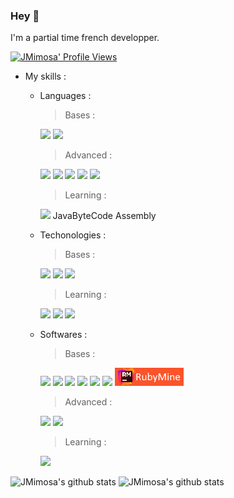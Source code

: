 ### Hey 👋

I'm a partial time french developper.

[![JMimosa' Profile Views](https://komarev.com/ghpvc/?username=JMRaichDev&color=brightgreen)](https://github.com/JMRaichDev)


* My skills :
  * Languages :
      > Bases :<br>
      <img src="https://img.shields.io/badge/CSS3-1572B6?style=for-the-badge&logo=css3&logoColor=white" style="max-width:100%;">
      <img src="https://img.shields.io/badge/Ruby-CC342D?style=for-the-badge&logo=ruby&logoColor=white" style="max-width:100%;">

      > Advanced :<br>
      <img src="https://img.shields.io/badge/Java-ED8B00?style=for-the-badge&logo=java&logoColor=white" style="max-width:100%;">
      <img src="https://img.shields.io/badge/Python-3776AB?style=for-the-badge&logo=python&logoColor=white" style="max-width:100%;">
      <img src="https://img.shields.io/badge/CoffeeScript-2F2625?style=for-the-badge&logo=CoffeeScript&logoColor=white" style="max-width:100%;">
      <img src="https://img.shields.io/badge/HTML5-E34F26?style=for-the-badge&logo=html5&logoColor=white" style="max-width:100%;">
      <img src="https://img.shields.io/badge/JavaScript-F7DF1E?style=for-the-badge&logo=javascript&logoColor=black" style="max-width:100%;">

      > Learning :<br>
      <img src="https://img.shields.io/badge/C%2B%2B-00599C?style=for-the-badge&logo=c%2B%2B&logoColor=white" style="max-width:100%;">
      JavaByteCode Assembly

  * Techonologies :
      > Bases :<br>
      <img src="https://img.shields.io/badge/jQuery-0769AD?style=for-the-badge&logo=jquery&logoColor=white" style="max-width:100%;">
      <img src="https://img.shields.io/badge/Node.js-339933?style=for-the-badge&logo=nodedotjs&logoColor=white" style="max-width:100%;">
      <img src="https://img.shields.io/badge/npm-CB3837?style=for-the-badge&logo=npm&logoColor=white" style="max-width:100%;">

      > Learning :<br>
      <img src="https://img.shields.io/badge/Markdown-000000?style=for-the-badge&logo=markdown&logoColor=white" style="max-width:100%;">
      <img src="https://img.shields.io/badge/Electron-2B2E3A?style=for-the-badge&logo=electron&logoColor=9FEAF9" style="max-width:100%;">
      <img src="https://img.shields.io/badge/Bootstrap-563D7C?style=for-the-badge&logo=bootstrap&logoColor=white" style="max-width:100%;">

  * Softwares :
      > Bases :<br>
      <img src="https://img.shields.io/badge/Visual_Studio_Code-0078D4?style=for-the-badge&logo=visual%20studio%20code&logoColor=white" style="max-width:100%;">
      <img src="https://img.shields.io/badge/Visual_Studio-5C2D91?style=for-the-badge&logo=visual%20studio&logoColor=white" style="max-width:100%;">
      <img src="https://img.shields.io/badge/sublime_text-%23575757.svg?&style=for-the-badge&logo=sublime-text&logoColor=important" style="max-width:100%;">
      <img src="https://img.shields.io/badge/Notepad++-90E59A.svg?style=for-the-badge&logo=notepad%2B%2B&logoColor=black" style="max-width:100%;">
      <img src="https://img.shields.io/badge/Atom-66595C?style=for-the-badge&logo=Atom&logoColor=white" style="max-width:100%;">
      <img src="https://img.shields.io/badge/Android_Studio-3DDC84?style=for-the-badge&logo=android-studio&logoColor=white" style="max-width:100%;">
      <img src="./assets/ruby_mine_logo.png" style="max-width:100%;">

      > Advanced :<br>
      <img src="https://img.shields.io/badge/PyCharm-000000.svg?&style=for-the-badge&logo=PyCharm&logoColor=white" style="max-width:100%;">
      <img src="https://img.shields.io/badge/IntelliJIDEA-000000.svg?style=for-the-badge&logo=intellij-idea&logoColor=white" style="max-width:100%;">

      > Learning :<br>
      <img src="https://img.shields.io/badge/Eclipse-2C2255?style=for-the-badge&logo=eclipse&logoColor=white" style="max-width:100%;">

![JMimosa's github stats](https://github-readme-stats.vercel.app/api?username=JMRaichDev&count_private=true&show_icons=true&icon_color=fff&bg_color=55,e96443,904e95&title_color=fff&text_color=fff)
![JMimosa's github stats](https://github-readme-stats.vercel.app/api/top-langs/?username=JMRaichDev&show_icons=true&count_private=true&show_icons=true&bg_color=55,e96443,904e95&title_color=fff&icon_color=fff&text_color=fff)
